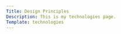 ```yaml
---
Title: Design Principles
Description: This is my technologies page.
Template: technologies
---
```


